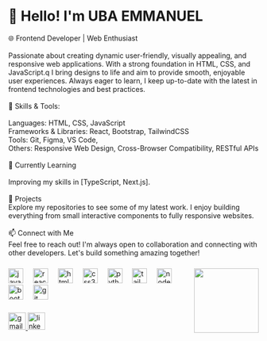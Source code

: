 <h1 align="left">👋 Hello! I'm UBA EMMANUEL</h1> <p>🌐 Frontend Developer | Web Enthusiast<br><br>Passionate about creating dynamic user-friendly, visually appealing, and responsive web applications. With a strong foundation in HTML, CSS, and JavaScript.q I bring designs to life and aim to provide smooth, enjoyable user experiences. Always eager to learn, I keep up-to-date with the latest in frontend technologies and best practices.<br><br>🔹 Skills & Tools:<br><br>Languages: HTML, CSS, JavaScript<br>Frameworks & Libraries: React, Bootstrap, TailwindCSS<br>Tools: Git, Figma, VS Code, <br>Others: Responsive Web Design, Cross-Browser Compatibility, RESTful APIs<br><br>🌱 Currently Learning<br><br>Improving my skills in [TypeScript, Next.js].<br><br>🚀 Projects<br>Explore my repositories to see some of my latest work. I enjoy building everything from small interactive components to fully responsive websites.<br><br>📫 Connect with Me<br>Feel free to reach out! I'm always open to collaboration and connecting with other developers. Let's build something amazing together!</p>

###

<img align="right" height="130" src="https://i.giphy.com/media/v1.Y2lkPTc5MGI3NjExYTdhaGdodWYzczV6Z2IxMDhqb3c0cnNldzF0dGk3ZDE0cGF4OHJmMiZlcD12MV9pbnRlcm5hbF9naWZfYnlfaWQmY3Q9Zw/xUPGGDNsLvqsBOhuU0/giphy.gif"  />

###

<div align="left">
  <img src="https://cdn.jsdelivr.net/gh/devicons/devicon/icons/javascript/javascript-original.svg" height="30" alt="javascript logo"  />
  <img width="12" />
  <img src="https://cdn.jsdelivr.net/gh/devicons/devicon/icons/react/react-original.svg" height="30" alt="react logo"  />
  <img width="12" />
  <img src="https://cdn.jsdelivr.net/gh/devicons/devicon/icons/html5/html5-original.svg" height="30" alt="html5 logo"  />
  <img width="12" />
  <img src="https://cdn.jsdelivr.net/gh/devicons/devicon/icons/css3/css3-original.svg" height="30" alt="css3 logo"  />
  <img width="12" />
  <img src="https://cdn.jsdelivr.net/gh/devicons/devicon/icons/python/python-original.svg" height="30" alt="python logo"  />
  <img width="12" />
  <img src="https://cdn.jsdelivr.net/gh/devicons/devicon/icons/tailwindcss/tailwindcss-original-wordmark.svg" height="30" alt="tailwindcss logo"  />
  <img width="12" />
  <img src="https://cdn.jsdelivr.net/gh/devicons/devicon/icons/nodejs/nodejs-original.svg" height="30" alt="nodejs logo"  />
  <img width="12" />
  <img src="https://cdn.jsdelivr.net/gh/devicons/devicon/icons/bootstrap/bootstrap-original.svg" height="30" alt="bootstrap logo"  />
  <img width="12" />
  <img src="https://cdn.jsdelivr.net/gh/devicons/devicon/icons/git/git-original.svg" height="30" alt="git logo"  />
</div>

###

<div align="left">
  <a href="mailto:ubaemmanueltochi@gmail.com" target="_blank">
    <img src="https://img.shields.io/static/v1?message=Gmail&logo=gmail&label=&color=D14836&logoColor=white&labelColor=&style=for-the-badge" height="35" alt="gmail logo"/>
  </a>
  <a href="https://www.linkedin.com/in/uba-emmanuel-ba2070234/" target="_blank">
    <img src="https://img.shields.io/static/v1?message=LinkedIn&logo=linkedin&label=&color=0077B5&logoColor=white&labelColor=&style=for-the-badge" height="35" alt="linkedin logo"/>
  </a>
  
</div>

###
